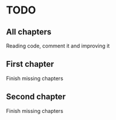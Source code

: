 # TODO

## All chapters
Reading code, comment it and improving it

## First chapter
Finish missing chapters

## Second chapter
Finish missing chapters
